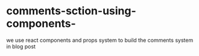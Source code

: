 # comments-sction-using-components-
we use react components and props system to build the comments system in blog post 
